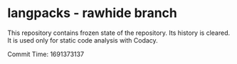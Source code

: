 # langpacks - rawhide branch

This repository contains frozen state of the repository.
Its history is cleared. It is used only for static code
analysis with Codacy.

Commit Time: 1691373137